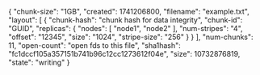 {
    "chunk-size": "1GB",
    "created": 1741206800,
    "filename": "example.txt",
    "layout": [
        {
            "chunk-hash": "chunk hash for data integrity",
            "chunk-id": "GUID",
            "replicas": {
                "nodes": [
                    "node1",
                    "node2"
                ],
                "num-stripes": "4",
                "offset": "12345",
                "size": "1024",
                "stripe-size": "256"
            }
        }
    ],
    "num-chunks": 11,
    "open-count": "open fds to this file",
    "sha1hash": "fc1dccf105a357151b741b96c12cc1273612f04e",
    "size": 10732876819,
    "state": "writing"
}